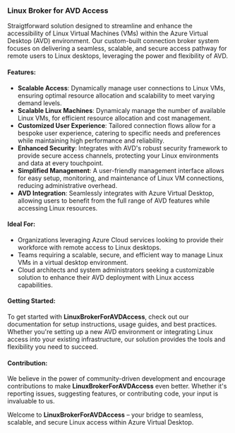 ### Linux Broker for AVD Access

Straigtforward solution designed to streamline and enhance the accessibility of Linux Virtual Machines (VMs) within the Azure Virtual Desktop (AVD) environment. Our custom-built connection broker system focuses on delivering a seamless, scalable, and secure access pathway for remote users to Linux desktops, leveraging the power and flexibility of AVD.

#### Features:
- **Scalable Access**: Dynamically manage user connections to Linux VMs, ensuring optimal resource allocation and scalability to meet varying demand levels.
- **Scalable Linux Machines**: Dynamicaly manage the number of available Linux VMs, for efficient resource allocation and cost management.
- **Customized User Experience**: Tailored connection flows allow for a bespoke user experience, catering to specific needs and preferences while maintaining high performance and reliability.
- **Enhanced Security**: Integrates with AVD's robust security framework to provide secure access channels, protecting your Linux environments and data at every touchpoint.
- **Simplified Management**: A user-friendly management interface allows for easy setup, monitoring, and maintenance of Linux VM connections, reducing administrative overhead.
- **AVD Integration**: Seamlessly integrates with Azure Virtual Desktop, allowing users to benefit from the full range of AVD features while accessing Linux resources.

#### Ideal For:
- Organizations leveraging Azure Cloud services looking to provide their workforce with remote access to Linux desktops.
- Teams requiring a scalable, secure, and efficient way to manage Linux VMs in a virtual desktop environment.
- Cloud architects and system administrators seeking a customizable solution to enhance their AVD deployment with Linux access capabilities.

#### Getting Started:
To get started with **LinuxBrokerForAVDAccess**, check out our documentation for setup instructions, usage guides, and best practices. Whether you're setting up a new AVD environment or integrating Linux access into your existing infrastructure, our solution provides the tools and flexibility you need to succeed.

#### Contribution:
We believe in the power of community-driven development and encourage contributions to make **LinuxBrokerForAVDAccess** even better. Whether it's reporting issues, suggesting features, or contributing code, your input is invaluable to us.

Welcome to **LinuxBrokerForAVDAccess** – your bridge to seamless, scalable, and secure Linux access within Azure Virtual Desktop.
